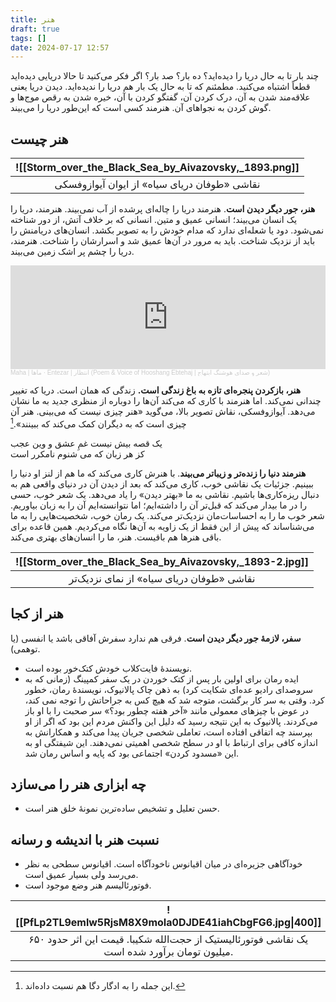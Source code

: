 ```yaml
---
title: هنر
draft: true
tags: []
date: 2024-07-17 12:57
---
```

چند بار تا به حال دریا را دیده‌اید؟ ده بار؟ صد بار؟ اگر فکر می‌کنید تا حالا دریایی دیده‌اید قطعاً اشتباه می‌کنید. مطمئنم که تا به حال یک بار هم دریا را ندیده‌اید. دیدن دریا یعنی علاقه‌مند شدن به آن، درک کردن آن، گفتگو کردن با آن، خیره شدن به رقص موج‌ها و گوش کردن به نجواهای آن. هنرمند کسی است که این‌طور دریا را می‌بیند.

## هنر چیست

| ![[Storm_over_the_Black_Sea_by_Aivazovsky,_1893.png]]         |
| ------------------------------------------------------------- |
| <center>نقاشی «طوفان دریای سیاه» از ایوان آیوازوفسکی</center> |

**هنر، جور دیگر دیدن است**. هنرمند دریا را چاله‌ای پرشده از آب نمی‌بیند. هنرمند، دریا را یک انسان می‌بیند؛ انسانی عمیق و متین. انسانی که بر خلاف آتش، از دور شناخته نمی‌شود. دود یا شعله‌ای ندارد که مدام خودش را به تصویر بکشد. انسان‌های دریامنش را باید از نزدیک شناخت. باید به مرور در آن‌ها عمیق شد و اسرارشان را شناخت. هنرمند، دریا را چشم پر اشک زمین می‌بیند.

<iframe width="100%" height="166" scrolling="no" frameborder="no" allow="autoplay" src="https://w.soundcloud.com/player/?url=https%3A//api.soundcloud.com/tracks/1661500281&color=%23cb4ee9&auto_play=false&hide_related=false&show_comments=true&show_user=true&show_reposts=false&show_teaser=true"></iframe><div style="font-size: 10px; color: #cccccc;line-break: anywhere;word-break: normal;overflow: hidden;white-space: nowrap;text-overflow: ellipsis; font-family: Interstate,Lucida Grande,Lucida Sans Unicode,Lucida Sans,Garuda,Verdana,Tahoma,sans-serif;font-weight: 100;"><a href="https://soundcloud.com/mysticmaha" title="Maha | ماها" target="_blank" style="color: #cccccc; text-decoration: none;">Maha | ماها</a> · <a href="https://soundcloud.com/mysticmaha/entezar" title="Entezar | انتظار (Poem &amp; Voice of Hooshang Ebtehaj | شعر و صدای هوشنگ ابتهاج)" target="_blank" style="color: #cccccc; text-decoration: none;">Entezar | انتظار (Poem &amp; Voice of Hooshang Ebtehaj | شعر و صدای هوشنگ ابتهاج)</a></div>


**هنر، بازکردن پنجره‌ای تازه به باغ زندگی است.** زندگی که همان است. دریا که تغییر چندانی نمی‌کند. اما هنرمند با کاری که می‌کند آن‌ها را دوباره از منظری جدید به ما نشان می‌دهد. آیوازوفسکی، نقاش تصویر بالا، می‌گوید «هنر چیزی نیست که می‌بینی. هنر آن چیزی است که به دیگران کمک می‌کند که ببینند».[^2]

<div class='poem-verse-div'><div class='poem-right-verse-div'>یک قصه بیش نیست غمِ عشق و وین عجب</div><div class='poem-left-verse-div'>کز هر زبان که می شنوم نامکرر است</div></div>

**هنرمند دنیا را زنده‌تر و زیباتر می‌بیند**. با هنرش کاری می‌کند که ما هم از لنز او دنیا را ببینیم. جزئیات یک نقاشی خوب، کاری می‌کند که بعد از دیدن آن در دنیای واقعی هم به دنبال ریزه‌کاری‌ها باشیم. نقاشی به ما «بهتر دیدن» را یاد می‌دهد. یک شعر خوب، حسی را در ما بیدار می‌کند که قبل‌تر آن را داشته‌ایم؛ اما نتوانسته‌‌ایم آن را به زبان بیاوریم. شعر خوب ما را به احساسات‌مان نزدیک‌تر می‌کند. یک رمان خوب، شخصیت‌هایی را به ما می‌شناساند که پیش از این فقط از یک زاویه به آن‌ها نگاه می‌کردیم. همین قاعده برای باقی هنرها هم باقیست. هنر، ما را انسان‌های بهتری می‌کند.

| ![[Storm_over_the_Black_Sea_by_Aivazovsky,_1893-2.jpg]]    |
| ---------------------------------------------------------- |
| <center>نقاشی «طوفان دریای سیاه» از نمای نزدیک‌تر</center> |

## هنر از کجا

**سفر، لازمهٔ جور دیگر دیدن است**. فرقی هم ندارد سفرش آفاقی باشد یا انفسی (یا توهمی). 


- نویسندهٔ فایت‌کلاب خودش کتک‌خور بوده است.
- ایده رمان برای اولین بار پس از کتک خوردن در یک سفر کمپینگ (زمانی که به سروصدای رادیو عده‌ای شکایت کرد)  به ذهن چاک پالانیوک، نویسندهٔ رمان، خطور کرد. وقتی به سر کار برگشت، متوجه شد که هیچ کس به جراحاتش را توجه نمی کند، در عوض با چیزهای معمولی مانند «آخر هفته چطور بود؟» سر صحبت را با او باز می‌کردند. پالانیوک به این نتیجه رسید که دلیل این واکنش مردم این بود که اگر از او بپرسند چه اتفاقی افتاده است، تعاملی شخصی جریان پیدا می‌کند و همکارانش به اندازه کافی برای ارتباط با او در سطح شخصی اهمیتی نمی‌دهند. این شیفتگی او به این «مسدود کردن» اجتماعی بود که پایه و اساس رمان شد.


## چه ابزاری هنر را می‌سازد

- حسن تعلیل و تشخیص ساده‌ترین نمونهٔ خلق هنر است.
## نسبت هنر با اندیشه و رسانه

- خودآگاهی جزیره‌ای در میان اقیانوس ناخودآگاه است. اقیانوس سطحی به نظر می‌رسد ولی بسیار عمیق است.
- فوتورئالیسم هنر وضع موجود است.

| ![[PfLp2TL9emlw5RjsM8X9moIa0DJDE41iahCbgFG6.jpg\|400]]                                                        |
| ------------------------------------------------------------------------------------------------------------- |
| <center>یک نقاشی فوتورئالیستیک از حجت‌الله شکیبا. قیمت این اثر حدود ۶۵۰ میلیون تومان برآورد شده است.</center> |



[^1]: Artistic Device
[^2]: این جمله را به ادگار دگا هم نسبت داده‌اند.